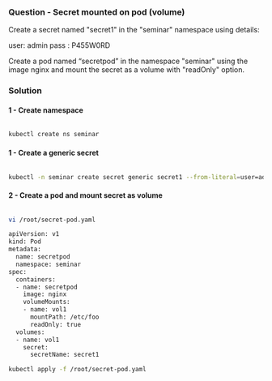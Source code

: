### Question - Secret mounted on pod (volume)

Create a secret named "secret1" in the "seminar" namespace using details: 

user: admin
pass : P455W0RD

Create a pod named “secretpod” in the namespace "seminar" using the image nginx and mount the secret as a volume with "readOnly" option.

### Solution

#### 1 - Create namespace

```sh

kubectl create ns seminar

```

#### 1 - Create a generic secret

```sh

kubectl -n seminar create secret generic secret1 --from-literal=user=admin --from-literal=pass=P455W0RD

```

#### 2 - Create a pod and mount secret as volume

```sh

vi /root/secret-pod.yaml

apiVersion: v1
kind: Pod
metadata:
  name: secretpod
  namespace: seminar
spec:
  containers:
  - name: secretpod
    image: nginx
    volumeMounts:
    - name: vol1
      mountPath: /etc/foo
      readOnly: true
  volumes:
  - name: vol1
    secret:
      secretName: secret1

kubectl apply -f /root/secret-pod.yaml

```
